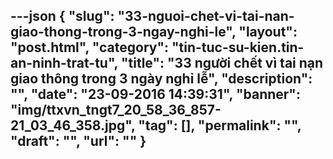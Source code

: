 ---json
{
    "slug": "33-nguoi-chet-vi-tai-nan-giao-thong-trong-3-ngay-nghi-le",
    "layout": "post.html",
    "category": "tin-tuc-su-kien.tin-an-ninh-trat-tu",
    "title": "33 người chết vì tai nạn giao thông trong 3 ngày nghỉ lễ",
    "description": "",
    "date": "23-09-2016 14:39:31",
    "banner": "img/ttxvn_tngt7_20_58_36_857-21_03_46_358.jpg",
    "tag": [],
    "permalink": "",
    "draft": "",
    "url": ""
}
---
